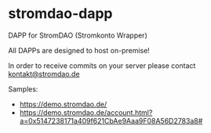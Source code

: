 # stromdao-dapp
DAPP for StromDAO (Stromkonto Wrapper)

All DAPPs are designed to host on-premise!

In order to receive commits on your server please contact kontakt@stromdao.de

Samples:
- https://demo.stromdao.de/ 
- https://demo.stromdao.de/account.html?a=0x5147238171a409f621CbAe9Aaa9F08A56D2783a8#
